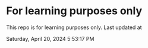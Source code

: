 # For learning purposes only
This repo is for learning purposes only.
Last updated at

Saturday, April 20, 2024 5:53:17 PM

